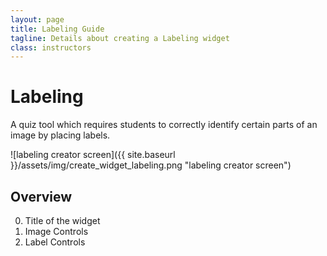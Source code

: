 ```yaml
---
layout: page
title: Labeling Guide
tagline: Details about creating a Labeling widget
class: instructors
---
```



# Labeling #

A quiz tool which requires students to correctly identify certain parts of an image by placing labels.

![labeling creator screen]({{ site.baseurl }}/assets/img/create_widget_labeling.png "labeling creator screen")

## Overview ##

0. Title of the widget
0. Image Controls
0. Label Controls
